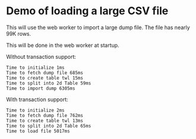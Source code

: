 # Demo of loading a large CSV file

This will use the web worker to import a 
large dump file. The file has nearly 99K rows.

This will be done in the web worker at startup.

Without transaction support:
```
Time to initialize 1ms
Time to fetch dump file 685ms
Time to create table twl 15ms
Time to split into 2d Table 59ms
Time to import dump 6305ms
```

With transaction support:
```
Time to initialize 2ms
Time to fetch dump file 762ms
Time to create table twl 13ms
Time to split into 2d Table 65ms
Time to load file 5017ms
```